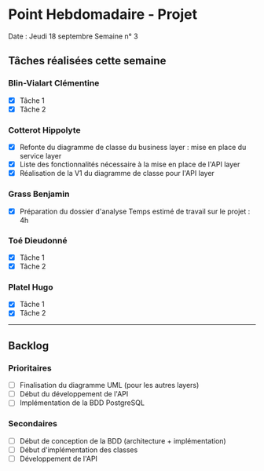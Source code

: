 # Point Hebdomadaire - Projet

Date : Jeudi 18 septembre
Semaine n° 3

## Tâches réalisées cette semaine

### Blin-Vialart Clémentine

- [x] Tâche 1
- [x] Tâche 2

### Cotterot Hippolyte

- [x] Refonte du diagramme de classe du business layer : mise en place du service layer
- [x] Liste des fonctionnalités nécessaire à la mise en place de l'API layer
- [x] Réalisation de la V1 du diagramme de classe pour l'API layer

### Grass Benjamin 

- [x] Préparation du dossier d'analyse
Temps estimé de travail sur le projet : 4h

### Toé Dieudonné

- [x] Tâche 1
- [x] Tâche 2

### Platel Hugo

- [x] Tâche 1
- [x] Tâche 2

---

## Backlog

### Prioritaires

- [ ] Finalisation du diagramme UML (pour les autres layers)
- [ ] Début du développement de l'API
- [ ] Implémentation de la BDD PostgreSQL

### Secondaires

- [ ] Début de conception de la BDD (architecture + implémentation)
- [ ] Début d'implémentation des classes
- [ ] Développement de l'API
